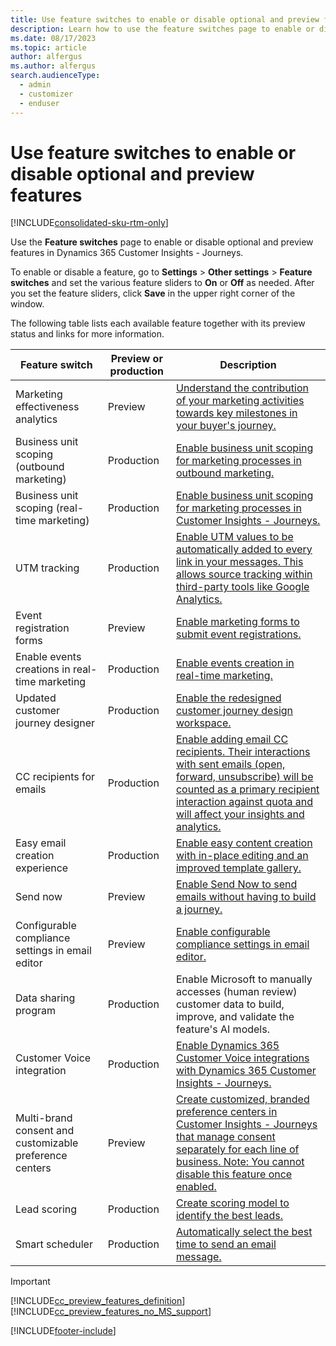 ```yaml
---
title: Use feature switches to enable or disable optional and preview features
description: Learn how to use the feature switches page to enable or disable optional and preview features in Dynamics 365 Customer Insights - Journeys.
ms.date: 08/17/2023
ms.topic: article
author: alfergus
ms.author: alfergus
search.audienceType: 
  - admin
  - customizer
  - enduser
---
```


# Use feature switches to enable or disable optional and preview features

[!INCLUDE[consolidated-sku-rtm-only](../includes/consolidated-sku-rtm-only.md)]

Use the **Feature switches** page to enable or disable optional and preview features in Dynamics 365 Customer Insights - Journeys.

To enable or disable a feature, go to **Settings** > **Other settings** > **Feature switches** and set the various feature sliders to **On** or **Off** as needed. After you set the feature sliders, click **Save** in the upper right corner of the window.

The following table lists each available feature together with its preview status and links for more information.

| Feature switch | Preview or production | Description |
|---|---|---|
| Marketing effectiveness analytics | Preview | [Understand the contribution of your marketing activities towards key milestones in your buyer's journey.](real-time-marketing-effectiveness.md)|
| Business unit scoping (outbound marketing) | Production | [Enable business unit scoping for marketing processes in outbound marketing.](business-units.md)|
| Business unit scoping (real-time marketing) | Production | [Enable business unit scoping for marketing processes in Customer Insights - Journeys.](real-time-marketing-business-units.md)|
| UTM tracking | Production | [Enable UTM values to be automatically added to every link in your messages. This allows source tracking within third-party tools like Google Analytics.](real-time-marketing-utm.md)|
| Event registration forms | Preview | [Enable marketing forms to submit event registrations.](event-forms.md)|
| Enable events creations in real-time marketing | Production | [Enable events creation in real-time marketing.](set-up-event.md)|
| Updated customer journey designer | Production | [Enable the redesigned customer journey design workspace.](customer-journeys-create-automated-campaigns.md)|
| CC recipients for emails | Production | [Enable adding email CC recipients. Their interactions with sent emails (open, forward, unsubscribe) will be counted as a primary recipient interaction against quota and will affect your insights and analytics.](real-time-marketing-add-cc-recipients.md)|
| Easy email creation experience | Production | [Enable easy content creation with in-place editing and an improved template gallery.](real-time-marketing-email.md)|
| Send now | Preview | [Enable Send Now to send emails without having to build a journey.](email-without-journey.md)|
| Configurable compliance settings in email editor | Preview | [Enable configurable compliance settings in email editor.](real-time-marketing-email-text-consent.md) |
| Data sharing program | Production | Enable Microsoft to manually accesses (human review) customer data to build, improve, and validate the feature's AI models. |
| Customer Voice integration | Production | [Enable Dynamics 365 Customer Voice integrations with Dynamics 365 Customer Insights - Journeys.](customer-voice.md) |
| Multi-brand consent and customizable preference centers | Preview | [Create customized, branded preference centers in Customer Insights - Journeys that manage consent separately for each line of business. Note: You cannot disable this feature once enabled.](compliance-overview.md) |
| Lead scoring | Production | [Create scoring model to identify the best leads.](real-time-marketing-create-lead-scoring-model.md) |
| Smart scheduler | Production | [Automatically select the best time to send an email message.](automated-scheduler.md) |

> [!IMPORTANT]
> [!INCLUDE[cc_preview_features_definition](../includes/cc-preview-features-definition.md)]
> [!INCLUDE[cc_preview_features_no_MS_support](../includes/cc-preview-features-no-ms-support.md)]

[!INCLUDE[footer-include](../includes/footer-banner.md)]
